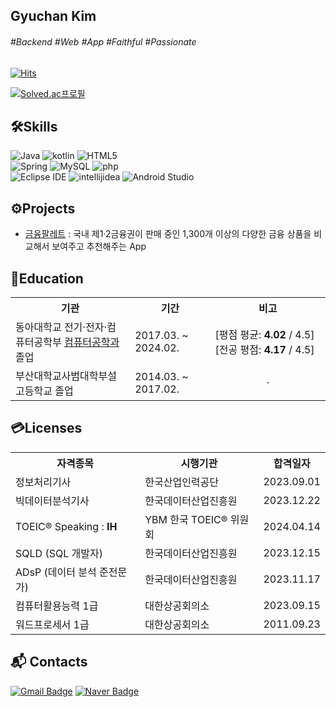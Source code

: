 <!-- 이름 -->
## Gyuchan Kim

<!-- 관심사, 성격 등 태그-->
###### #Backend #Web #App #Faithful #Passionate

<!-- 방문자수 확인 -->
[![Hits](https://hits.seeyoufarm.com/api/count/incr/badge.svg?url=https%3A%2F%2Fgithub.com%2Fgyudol&count_bg=%2379C83D&title_bg=%234169E1&icon=&icon_color=%23E7E7E7&title=Welcome&edge_flat=false)](https://hits.seeyoufarm.com)

<!-- 백준 티어 확인 -->
[![Solved.ac프로필](http://mazassumnida.wtf/api/v2/generate_badge?boj=ppp3408)](https://solved.ac/ppp3408)

## 🛠Skills
![Java](https://img.shields.io/badge/java-%23ED8B00.svg?style=for-the-badge&logo=openjdk&logoColor=white)
![kotlin](https://img.shields.io/badge/kotlin-7F52FF.svg?&style=for-the-badge&logo=kotlin&logoColor=white)
![HTML5](https://img.shields.io/badge/HTML5-E34F26.svg?&style=for-the-badge&logo=HTML5&logoColor=white)
<br/>
![Spring](https://img.shields.io/badge/Spring-6DB33F.svg?&style=for-the-badge&logo=Spring&logoColor=white)
![MySQL](https://img.shields.io/badge/MySQL-4479A1.svg?&style=for-the-badge&logo=MySQL&logoColor=white)
![php](https://img.shields.io/badge/php-777BB4.svg?&style=for-the-badge&logo=php&logoColor=white)
<br/>
![Eclipse IDE](https://img.shields.io/badge/Eclipse%20IDE-2C2255.svg?&style=for-the-badge&logo=Eclipse%20IDE&logoColor=white)
![intellijidea](https://img.shields.io/badge/intellijidea-000000.svg?&style=for-the-badge&logo=intellijidea&logoColor=white)
![Android Studio](https://img.shields.io/badge/Android%20Studio-3DDC84.svg?&style=for-the-badge&logo=Android%20Studio&logoColor=white)

## ⚙Projects
- <a href="https://github.com/gyudol/finance-palette" target="_blank">금융팔레트</a> : 국내 제1·2금융권이 판매 중인 1,300개 이상의 다양한 금융 상품을 비교해서 보여주고 추천해주는 App

## 📖Education
<table>
  <tr> <th>기관</th> <th>기간</th> <th>비고</th> </tr>
  <tr> <td>동아대학교 전기·전자·컴퓨터공학부 <a href="https://computer.donga.ac.kr/computer/Main.do" target="_blank">컴퓨터공학과</a> 졸업</td> <td>2017.03. ~ 2024.02.</td> <td>[평점 평균: <strong>4.02</strong> / 4.5] [전공 평점: <strong>4.17</strong> / 4.5]</td> </tr>
  <tr> <td>부산대학교사범대학부설고등학교 졸업</td> <td>2014.03. ~ 2017.02.</td> <td><div align="center">·</div></td> </tr>
</table>

## 💳Licenses
<table>
  <tr> <th>자격종목</th> <th>시행기관</th> <th>합격일자</th> </tr>
  <tr> <td>정보처리기사</td> <td>한국산업인력공단</td> <td>2023.09.01</td> </tr>
  <tr> <td>빅데이터분석기사</td> <td>한국데이터산업진흥원</td> <td>2023.12.22</td> </tr>
  <tr> <td>TOEIC® Speaking : <strong>IH</strong></td> <td>YBM 한국 TOEIC® 위원회</td> <td>2024.04.14</td> </tr>
  <tr> <td>SQLD (SQL 개발자)</td> <td>한국데이터산업진흥원</td> <td>2023.12.15</td> </tr>
  <tr> <td>ADsP (데이터 분석 준전문가)</td> <td>한국데이터산업진흥원</td> <td>2023.11.17</td> </tr>
  <tr> <td>컴퓨터활용능력 1급</td> <td>대한상공회의소</td> <td>2023.09.15</td> </tr>
  <tr> <td>워드프로세서 1급</td> <td>대한상공회의소</td> <td>2011.09.23</td> </tr>
</table>

## :mailbox_with_mail: Contacts
[![Gmail Badge](https://img.shields.io/badge/Gmail-d14836?style=flat-square&logo=Gmail&logoColor=white&link=mailto:ppp3408@gmail.com)](mailto:ppp3408@gmail.com)
[![Naver Badge](https://img.shields.io/badge/Naver-03C75A?style=flat-square&logo=Naver&logoColor=white&link=mailto:sb3g@naver.com)](mailto:sb3g@naver.com)

